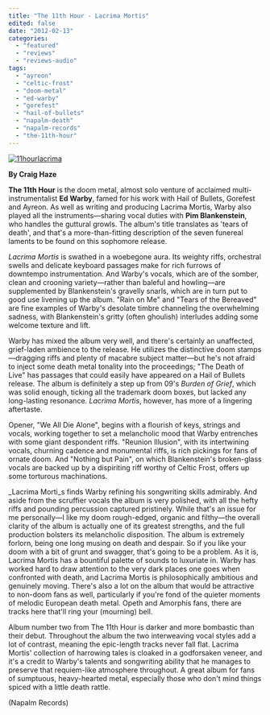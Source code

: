 ```yaml
---
title: "The 11th Hour - Lacrima Mortis"
edited: false
date: "2012-02-13"
categories:
  - "featured"
  - "reviews"
  - "reviews-audio"
tags:
  - "ayreon"
  - "celtic-frost"
  - "doom-metal"
  - "ed-warby"
  - "gorefest"
  - "hail-of-bullets"
  - "napalm-death"
  - "napalm-records"
  - "the-11th-hour"
---
```


[![](http://www.hellbound.ca/wp-content/uploads/2012/02/11hourlacrima.jpg "11hourlacrima")](http://www.hellbound.ca/wp-content/uploads/2012/02/11hourlacrima.jpg)

**By Craig Haze**

**The 11th Hour** is the doom metal, almost solo venture of acclaimed multi-instrumentalist **Ed Warby**, famed for his work with Hail of Bullets, Gorefest and Ayreon. As well as writing and producing Lacrima Mortis, Warby also played all the instruments—sharing vocal duties with **Pim Blankenstein**, who handles the guttural growls. The album's title translates as 'tears of death', and that's a more-than-fitting description of the seven funereal laments to be found on this sophomore release.

_Lacrima Mortis_ is swathed in a woebegone aura. Its weighty riffs, orchestral swells and delicate keyboard passages make for rich furrows of downtempo instrumentation. And Warby's vocals, which are of the somber, clean and crooning variety—rather than baleful and howling—are supplemented by Blankenstein's gravelly snarls, which are in turn put to good use livening up the album. "Rain on Me" and "Tears of the Bereaved" are fine examples of Warby's desolate timbre channeling the overwhelming sadness, with Blankenstein's gritty (often ghoulish) interludes adding some welcome texture and lift.

Warby has mixed the album very well, and there's certainly an unaffected, grief-laden ambience to the release. He utilizes the distinctive doom stamps—dragging riffs and plenty of macabre subject matter—but he's not afraid to inject some death metal tonality into the proceedings; "The Death of Live" has passages that could easily have appeared on a Hail of Bullets release. The album is definitely a step up from 09's _Burden of Grief_, which was solid enough, ticking all the trademark doom boxes, but lacked any long-lasting resonance. _Lacrima Mortis_, however, has more of a lingering aftertaste.

Opener, "We All Die Alone", begins with a flourish of keys, strings and vocals, working together to set a melancholic mood that Warby entrenches with some giant despondent riffs. "Reunion Illusion", with its intertwining vocals, churning cadence and monumental riffs, is rich pickings for fans of ornate doom. And "Nothing but Pain", on which Blankenstein's broken-glass vocals are backed up by a dispiriting riff worthy of Celtic Frost, offers up some torturous machinations.

_Lacrima Morti_s finds Warby refining his songwriting skills admirably. And aside from the scruffier vocals the album is very polished, with all the hefty riffs and pounding percussion captured pristinely. While that's an issue for me personally—I like my doom rough-edged, organic and filthy—the overall clarity of the album is actually one of its greatest strengths, and the full production bolsters its melancholic disposition. The album is extremely forlorn, being one long musing on death and despair. So if you like your doom with a bit of grunt and swagger, that's going to be a problem. As it is, Lacrima Mortis has a bountiful palette of sounds to luxuriate in. Warby has worked hard to draw attention to the very dark places one goes when confronted with death, and Lacrima Mortis is philosophically ambitious and genuinely moving. There's also a lot on the album that would be attractive to non-doom fans as well, particularly if you're fond of the quieter moments of melodic European death metal. Opeth and Amorphis fans, there are tracks here that'll ring your (mourning) bell.

Album number two from The 11th Hour is darker and more bombastic than their debut. Throughout the album the two interweaving vocal styles add a lot of contrast, meaning the epic-length tracks never fall flat. Lacrima Mortis' collection of harrowing tales is cloaked in a godforsaken veneer, and it's a credit to Warby's talents and songwriting ability that he manages to preserve that requiem-like atmosphere throughout. A great album for fans of sumptuous, heavy-hearted metal, especially those who don't mind things spiced with a little death rattle.

(Napalm Records)
